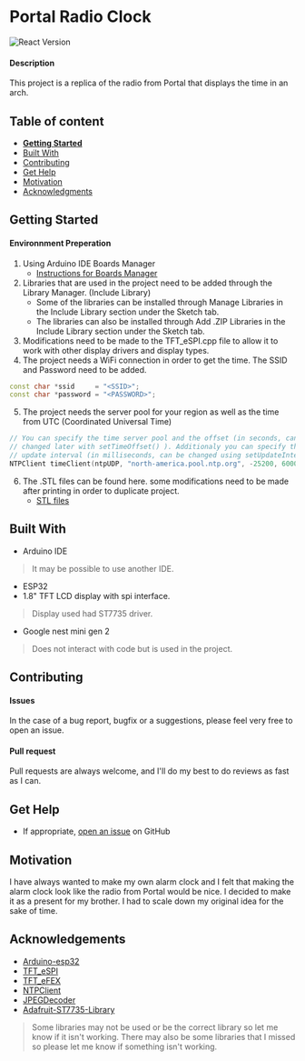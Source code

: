 # Portal Radio Clock

![React Version](https://img.shields.io/badge/release-v1.0.0-blue.svg)


#### Description
This project is a replica of the radio from Portal that displays the time in an arch.

## Table of content

- [**Getting Started**](#getting-started)
- [Built With](#built-with)
- [Contributing](#contributing)
- [Get Help](#get-help)
- [Motivation](#motivation)
- [Acknowledgments](#acknowledgements)

## Getting Started
#### Environnment Preperation
1. Using Arduino IDE Boards Manager
	- [Instructions for Boards Manager](https://github.com/espressif/arduino-esp32/blob/master/docs/arduino-ide/boards_manager.md)
2. Libraries that are used in the project need to be added through the Library Manager. (Include Library)
	- Some of the libraries can be installed through Manage Libraries in the Include Library section under the Sketch tab.
	- The libraries can also be installed through Add .ZIP Libraries in the Include Library section under the Sketch tab.
3. Modifications need to be made to the TFT_eSPI.cpp file to allow it to work with other display drivers and display types.
4. The project needs a WiFi connection in order to get the time. The SSID and Password need to be added.
```c++
const char *ssid     = "<SSID>";
const char *password = "<PASSWORD>";
```
5. The project needs the server pool for your region as well as the time from UTC (Coordinated Universal Time)
```c++
// You can specify the time server pool and the offset (in seconds, can be
// changed later with setTimeOffset() ). Additionaly you can specify the
// update interval (in milliseconds, can be changed using setUpdateInterval() ).
NTPClient timeClient(ntpUDP, "north-america.pool.ntp.org", -25200, 60000);
```
6. The .STL files can be found here. some modifications need to be made after printing in order to duplicate project.
	- [STL files](https://www.thingiverse.com/thing:4705587)

## Built With

- Arduino IDE
>It may be possible to use another IDE.

- ESP32
- 1.8" TFT LCD display with spi interface.
>Display used had ST7735 driver.
- Google nest mini gen 2
>Does not interact with code but is used in the project.

## Contributing

#### Issues
In the case of a bug report, bugfix or a suggestions, please feel very free to open an issue.

#### Pull request
Pull requests are always welcome, and I'll do my best to do reviews as fast as I can.

## Get Help
- If appropriate, [open an issue](https://github.com/PixelThe1AndOnly/PortalRadioClock/issues) on GitHub

## Motivation
I have always wanted to make my own alarm clock and I felt that making the alarm clock look like the radio from Portal would be nice. I decided to make it as a present for my brother. I had to scale down my original idea for the sake of time.

## Acknowledgements
- [Arduino-esp32](https://github.com/espressif/arduino-esp32)
- [TFT_eSPI](https://github.com/Bodmer/TFT_eSPI)
- [TFT_eFEX](https://github.com/Bodmer/TFT_eFEX)
- [NTPClient](https://github.com/arduino-libraries/NTPClient)
- [JPEGDecoder](https://github.com/Bodmer/JPEGDecoder)
- [Adafruit-ST7735-Library](https://github.com/adafruit/Adafruit-ST7735-Library)
>Some libraries may not be used or be the correct library so let me know if it isn't working.
>There may also be some libraries that I missed so please let me know if something isn't working.





